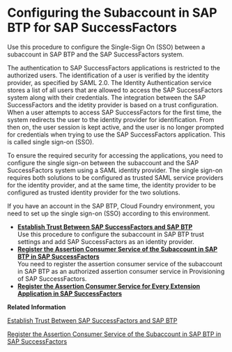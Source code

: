 <!-- loioe23adc699fe64160a56d445e3dae1685 -->

# Configuring the Subaccount in SAP BTP for SAP SuccessFactors

Use this procedure to configure the Single-Sign On \(SSO\) between a subaccount in SAP BTP and the SAP SuccessFactors system.

The authentication to SAP SuccessFactors applications is restricted to the authorized users. The identification of a user is verified by the identity provider, as specified by SAML 2.0. The Identity Authentication service stores a list of all users that are allowed to access the SAP SuccessFactors system along with their credentials. The integration between the SAP SuccessFactors and the idetity provider is based on a trust configuration. When a user attempts to access SAP SuccessFactors for the first time, the system redirects the user to the identity provider for identification. From then on, the user session is kept active, and the user is no longer prompted for credentials when trying to use the SAP SuccessFactors application. This is called single sign-on \(SSO\).

To ensure the required security for accessing the applications, you need to configure the single sign-on between the subaccount and the SAP SuccessFactors system using a SAML identity provider. The single sign-on requires both solutions to be configured as trusted SAML service providers for the identity provider, and at the same time, the identity provider to be configured as trusted identity provider for the two solutions.

If you have an account in the SAP BTP, Cloud Foundry environment, you need to set up the single sign-on \(SSO\) according to this environment.

-   **[Establish Trust Between SAP SuccessFactors and SAP BTP](Establish_Trust_Between_SAP_SuccessFactors_and_SAP_BTP_ac1cd35.md "Use this procedure to configure the subaccount in SAP BTP trust settings and
		add SAP SuccessFactors as an identity provider. ")**  
Use this procedure to configure the subaccount in SAP BTP trust settings and add SAP SuccessFactors as an identity provider.
-   **[Register the Assertion Consumer Service of the Subaccount in SAP BTP in SAP SuccessFactors](Register_the_Assertion_Consumer_Service_of_the_Subaccount_in_SAP_BTP_in_SAP_SuccessFactors_de3a1b3.md "You need to register the assertion consumer service of the subaccount in SAP BTP as an authorized
		assertion consumer service in Provisioning of SAP SuccessFactors.")**  
You need to register the assertion consumer service of the subaccount in SAP BTP as an authorized assertion consumer service in Provisioning of SAP SuccessFactors.
-   **[Register the Assertion Consumer Service for Every Extension Application in SAP SuccessFactors](Register_the_Assertion_Consumer_Service_for_Every_Extension_Application_in_SAP_SuccessFactors_b1916a5.md "")**  


**Related Information**  


[Establish Trust Between SAP SuccessFactors and SAP BTP](Establish_Trust_Between_SAP_SuccessFactors_and_SAP_BTP_80a3fd1.md "Use this procedure to configure the subaccount in SAP BTP trust settings and add SAP SuccessFactors as an identity provider.")

[Register the Assertion Consumer Service of the Subaccount in SAP BTP in SAP SuccessFactors](Register_the_Assertion_Consumer_Service_of_the_Subaccount_in_SAP_BTP_in_SAP_SuccessFactors_de3a1b3.md "You need to register the assertion consumer service of the subaccount in SAP BTP as an authorized assertion consumer service in Provisioning of SAP SuccessFactors.")

